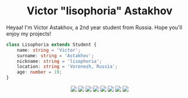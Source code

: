 <h1 align="center">
  Victor "lisophoria" Astakhov
</h1>

Heyaa! I'm Victor Astakhov, a 2nd year student from Russia. Hope you'll enjoy my projects!

```typescript
class Lisophoria extends Student {
    name: string = 'Victor';
    surname: string = 'Astakhov';
    nickname: string = 'lisophoria';
    location: string = 'Voronezh, Russia';
    age: number = 19;
}
```

<p align="center">
<img src="https://img.shields.io/badge/JavaScript-323330?style=for-the-badge&logo=javascript&logoColor=F7DF1E">
<img src="https://img.shields.io/badge/TypeScript-007ACC?style=for-the-badge&logo=typescript&logoColor=white">
<img src="https://img.shields.io/badge/HTML5-E34F26?style=for-the-badge&logo=html5&logoColor=white">
<img src="https://img.shields.io/badge/CSS3-1572B6?style=for-the-badge&logo=css3&logoColor=white">
<img src="https://img.shields.io/badge/Sass-CC6699?style=for-the-badge&logo=sass&logoColor=white">
<img src="https://img.shields.io/badge/Angular-DD0031?style=for-the-badge&logo=angular&logoColor=white">
<img src="https://img.shields.io/badge/Linux-FCC624?style=for-the-badge&logo=linux&logoColor=black">
<img src="https://img.shields.io/badge/GIT-E44C30?style=for-the-badge&logo=git&logoColor=white">
</p>
